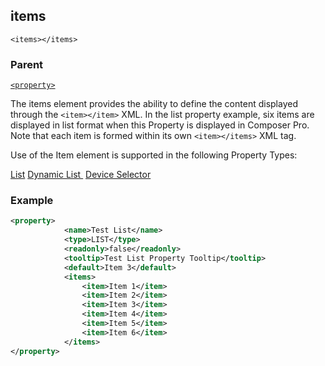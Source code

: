 ## items

`<items></items>`


### Parent

[`<property>`][1]


The items element provides the ability to define the content displayed through the `<item></item>` XML. In the list property example, six items are displayed in list format when this Property is displayed in Composer Pro. Note that each item is formed within its own `<item></items>` XML tag.

Use of the Item element is supported in the following Property Types:

[List][2]
[Dynamic List ][3]
[Device Selector][4]

### Example

```xml
<property>
			<name>Test List</name>
			<type>LIST</type>
			<readonly>false</readonly>
			<tooltip>Test List Property Tooltip</tooltip>
			<default>Item 3</default>
			<items>
				<item>Item 1</item>
				<item>Item 2</item>
				<item>Item 3</item>
				<item>Item 4</item>
				<item>Item 5</item>
				<item>Item 6</item>
			</items>
</property>
```




[1]:	https://verbose-telegram-5004f902.pages.github.io/#properties-xml-property
[2]:	https://snap-one.github.io/docs-driverworks-fundamentals/#composerpro-the-interface-into-the-sdk
[3]:	https://snap-one.github.io/docs-driverworks-fundamentals/#composerpro-the-interface-into-the-sdk-dynamic-list-properties
[4]:	https://snap-one.github.io/docs-driverworks-fundamentals/#composerpro-the-interface-into-the-sdk-using-the-device-selector-property